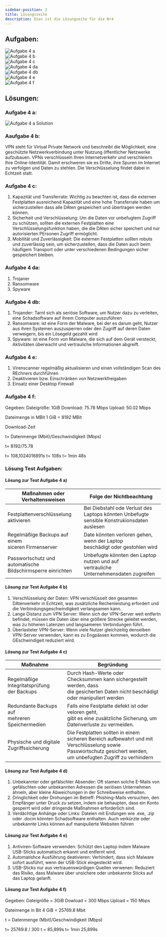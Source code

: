 ```yaml
---
sidebar-position: 2
title: Lösungsseite
description: Dies ist die Lösungseite für die Nr4
---
```


## Aufgaben:

![Aufgabe 4 a](../../../../../static/img/AP1/2024/ap1f_2024/AP1_2024_Frühjahr_Aufgabe_4a.png)  
![Aufgabe 4 b](../../../../../static/img/AP1/2024/ap1f_2024/AP1_2024_Frühjahr_Aufgabe_4b.png)  
![Aufgabe 4 c](../../../../../static/img/AP1/2024/ap1f_2024/AP1_2024_Frühjahr_Aufgabe_4c.png)  
![Aufgabe 4 da](../../../../../static/img/AP1/2024/ap1f_2024/AP1_2024_Frühjahr_Aufgabe_4da.png)  
![Aufgabe 4 db](../../../../../static/img/AP1/2024/ap1f_2024/AP1_2024_FrühjahrAufgabe_4db.png)  
![Aufgabe 4 e](../../../../../static/img/AP1/2024/ap1f_2024/AP1_2024_Frühjahr_Aufgabe_4e.png)  
![Aufgabe 4 f](../../../../../static/img/AP1/2024/ap1f_2024/AP1_2024_Frühjahr_Aufgabe_4f.png)  
## Lösungen:

### Aufgabe 4 a:
![Aufgabe 4 a Solution](../../../../../static/img/AP1/2024/ap1f_2024/AP1_2024_Frühjahr_Aufgabe_4a_Solution.png)

### Aaufgabe 4 b:
VPN steht für Virtual Private Network und beschreibt die Möglichkeit, eine geschützte Netzwerkverbindung unter Nutzung öffentlicher Netzwerke aufzubauen. VPNs verschlüsseln Ihren Internetverkehr und verschleiern Ihre Online-Identität. Damit erschweren sie es Dritte, ihre Spuren im Internet zu verfolgen und Daten zu stehlen. Die Verschlüsselung findet dabei in Echtzeit statt. 

### Aufgabe 4 c:
1. Kapazität und Transferrate: Wichtig zu beachten ist, dass die externen Festplatten ausreichend Kapazität und eine hohe Transferrate haben um sicherzustellen dass alle DAten gespeichert und übertragen werden können. 
2. Sicherheit und Verschlüsselung: Um die Daten vor unbefugtem Zugriff zu schützen, sollten die externen Festplatten eine Verschlüsselungsfunktion haben, die die DAten sicher speichert und nur autorisierten PErsonen Zugriff ermöglicht.
3. Mobilität und Zuverlässigkeit: Die externen Festplatten sollten robuts und zuverlässig sein, um sicherzustellen, dass die Daten auch beim häufigem Transport oder unter verschiedenen Bedingungen sicher gespeichert bleiben. 

### Aufgabe 4 da:

1. Trojaner
2. Ransomware
3. Spyware 

### Aufgabe 4 db:
1. Trojander: Tarnt sich als seriöse Software, um Nutzer dazu zu verleiten, eine Schadsoftware auf ihrem Computer auszuführen
2. Ransomware: ist eine Form der Malware, bei der es darum geht, Nutzer aus ihren Systemen auszusperren oder den Zugriff auf deren Daten verweigern, bis ein Lösegeld gezahlt wird
3. Spyware: ist eine Form von Malware, die sich auf dem Gerät versteckt, Aktivitäten überwacht und vertrauliche Informationen abgreift. 

### Aufgabe 4 e:
1. Virenscanner regelmäßig aktualisieren und einen vollständigen Scan des REchners durchführen 
2. Deaktivieren bzw. Einschränken von Netzwerkfreigaben 
3. Einsatz einer Desktop Firewall

### Aufgabe 4 f:
Gegeben: 
Dateigröße: 1GiB
Download: 75.78 Mbps
Upload: 50.02 Mbps 

Dateimenge in MBit 
1 GiB = 8192 MBit 

Download-Zeit 

t= Datenmenge (Mbit)/Geschwindigkeit (Mbps)

t= 8192/75.78

t= 108,1024016891s 
t= 108s
t= 1min 48s


### Lösung Test Aufgaben:

#### Lösung zur Test Aufgabe 4 a) 

| Maßnahmen oder Verhaltensweisen | Folge der Nichtbeachtung |
| ------------------------------- | ------------------------ |
| Festplattenverschlüsselung aktivieren| Bei Diebstahl ode Verlust des Laptops könnten Unbefugte <br> sensible Konstrukionsdaten auslesen |
| Regelmäßige Backups auf einem <br> siceren Firmenserver | Date könnten verloren gehen, wenn der Laptop <br> beschädigt oder gestohlen wird |
| Passwortschutz und automatische <br> Bildschirmsperre einrichten | Unbefugte könnten den Laptop nutzen und auf <br> vertrauliche Unternehmensdaten zugreifen |

#### Lösung zur Test Aufgabe 4 b) 

1. Verschlüsselung der Daten: VPN verschlüsselt den gesamten DAtenverkehr in Echtzeit, was zusätzliche Rechenleistung erfordert und die Verbindungsgeschwindigkeit verlangsamen kann.
2. Lange Distanz zum VPN Server: Wenn sich der VPN-Server weit entfertn befindet, müssen die Daten über eine größere Strecke geleitet werden, was zu höheren Latenzen und langsameren Verbindungen führt.
3. Überlasteter VPN-Server: Wenn viele Nutzer gleichzeitig denselben VPN-Server verwenden, kann es zu Engpässen kommen, wodurch die GEschwindigeit reduziert wird.

#### Lösung zur Test Aufgabe 4 c) 

 | Maßnahme | Begründung |
 | -------- | ---------- |
 | Regelmäßige Integritatsprüfung <br> der Backups | Durch Hash-Werte oder Checksummen kann sichergestellt werden, dass <br> die gesicherten Daten nicht beschädigt oder manipuliert werden |
 | Redundante Backups auf <br> mehreren Speichermedien | Falls eine Festplatte defekt ist oder veloren geht, <br> gibt es eine zusätzliche Sicherung, um Datenverluste zu vermeiden. |
 | Physische und digitale <br> Zugriffssicherung | Die Festplatten sollten in einem sicheren Bereich aufbewahrt und mit <br> Verschlüsselung sowie Passwortschutz gesichert werden, <br> um unbefugten Zugriff zu verhindern |

 #### Lösung zur Test Aufgabe 4 d) 

1. Unbekannter oder gefälschter Absender: Oft stamen solche E-Mails von gefälschten oder unbekannten Adressen die seriösen Unternehmen ähneln, aber kleine Abweichungen in der Schreibweise enthalten.
2. Dringlichkeit oder Drohungen im Betreff: Phishing-Mails versuchen, den Empfänger unter Druck zu setzen, indem sie behaupten, dass ein Konto gesperrt wird oder dringende Maßnahmen erforderlich sind.
3. Verdächtige Anhänge oder Links: Dateien mit Endungen wie .exe, .zip oder .docm könnten Schadsoftware enthalten. Auch verkürzte oder unbekannte Links können auf manipulierte Websiten führen

#### Lösung zur Test Aufgabe 4 e) 

1. Antiviren-Software verwenden: Schützt den Laptop indem Malware USB-Sticks automatisch erkannt und entfernt wird.
2. Automatishce Ausführung deativieren: Verhindert, dass sich Malware sofort ausführt, wenn der USB-Stick eingesteckt wird.
3. USB-Sticks nur aus vertrauenswürdigen Quellen verwenen: Reduziert das Risiko, dass Malware über unsichere oder unbekannte Sticks auf das Laptop gelanft.

#### Lösung zur Test Aufgabe 4 f) 
Gegeben: 
Dateigröße = 3GiB
Dowload = 300 Mbps 
Upload = 150 Mbps

Dateimenge in Bit 
4 GiB = 25769.8 Mbit 

t = Datenmenge (Mbit)/Geschwindigkeit (Mbps)

t= 25769.8 / 300 
t = 85,899s 
t= 1min 25,899s 
